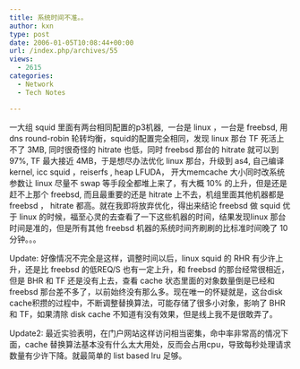 ```yaml
---
title: 系统时间不准。。
author: kxn
type: post
date: 2006-01-05T10:08:44+00:00
url: /index.php/archives/55
views:
  - 2615
categories:
  - Network
  - Tech Notes

---
```

一大组 squid 里面有两台相同配置的p3机器,  一台是 linux ，一台是 freebsd, 用 dns round-robin 轮转均衡，squid的配置完全相同，发现 linux 那台 TF 死活上不了 3MB, 同时很奇怪的 hitrate 也低，同时 freebsd 那台的 hitrate 就可以到 97%, TF 最大接近 4MB，于是想尽办法优化 linux 那台，升级到 as4, 自己编译 kernel, icc squid ，reiserfs , heap LFUDA， 开大memcache 大小同时改系统参数让 linux 尽量不 swap 等手段全都堆上来了，有大概 10% 的上升，但是还是赶不上那个 freebsd, 而且最重要的还是 hitrate 上不去，机组里面其他机器都是 freebsd ， hitrate 都高。就在我即将放弃优化，得出来结论 freebsd 做 squid 优于 linux 的时候，福至心灵的去查看了一下这些机器的时间，结果发现linux 那台时间是准的，但是所有其他 freebsd 机器的系统时间齐刷刷的比标准时间晚了 10 分钟。。。

Update: 好像情况不完全是这样，调整时间以后，linux squid 的 RHR 有少许上升，还是比 freebsd 的低REQ/S 也有一定上升，和 freebsd 的那台经常很相近，但是 BHR 和 TF 还是没有上去，查看 cache 状态里面的对象数量倒是已经和 freebsd 那台差不多了，以前始终没有那么多。现在唯一的怀疑就是，这台disk cache积攒的过程中，不断调整替换算法，可能存储了很多小对象，影响了 BHR 和 TF，如果清除 disk cache 不知道有没有效果，但是线上我不是很敢弄了。

Update2: 最近实验表明，在门户网站这样访问相当密集，命中率非常高的情况下面，cache 替换算法基本没有什么太大用处，反而会占用cpu，导致每秒处理请求数量有少许下降。就最简单的 list based lru 足够。